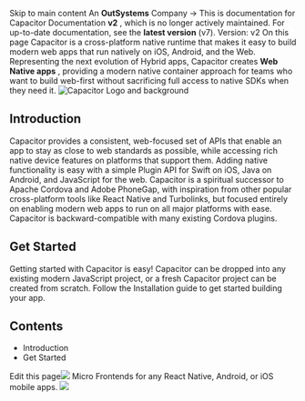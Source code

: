 Skip to main content
An **OutSystems** Company →
This is documentation for Capacitor Documentation **v2** , which is no longer actively maintained.
For up-to-date documentation, see the **latest version** (v7).
Version: v2
On this page
Capacitor is a cross-platform native runtime that makes it easy to build modern web apps that run natively on iOS, Android, and the Web. Representing the next evolution of Hybrid apps, Capacitor creates **Web Native apps** , providing a modern native container approach for teams who want to build web-first without sacrificing full access to native SDKs when they need it.
![Capacitor Logo and background](https://capacitorjs.com/docs/assets/images/capacitor-index-51336ba21d2a831d216e4d8f6a2ccb9c.png)
## Introduction​
Capacitor provides a consistent, web-focused set of APIs that enable an app to stay as close to web standards as possible, while accessing rich native device features on platforms that support them. Adding native functionality is easy with a simple Plugin API for Swift on iOS, Java on Android, and JavaScript for the web.
Capacitor is a spiritual successor to Apache Cordova and Adobe PhoneGap, with inspiration from other popular cross-platform tools like React Native and Turbolinks, but focused entirely on enabling modern web apps to run on all major platforms with ease. Capacitor is backward-compatible with many existing Cordova plugins.
## Get Started​
Getting started with Capacitor is easy! Capacitor can be dropped into any existing modern JavaScript project, or a fresh Capacitor project can be created from scratch.
Follow the Installation guide to get started building your app.
## Contents
  * Introduction
  * Get Started


Edit this page![](https://images.prismic.io/ionicframeworkcom/d3d3f7a3-023b-4cdf-93af-84674f623818_portals+ad.png?auto=compress,format&rect=0,0,280,200&w=280&h=200)
Micro Frontends for any React Native, Android, or iOS mobile apps.
![](https://cdn.bizible.com/ipv?_biz_r=&_biz_h=802059049&_biz_u=bfa08d03ffe94cbc8ad825d7c77fcc94&_biz_l=https%3A%2F%2Fcapacitorjs.com%2Fdocs%2Fv2&_biz_t=1739803055044&_biz_i=Capacitor%20Documentation&_biz_n=6&rnd=96796&cdn_o=a&_biz_z=1739803055045)
